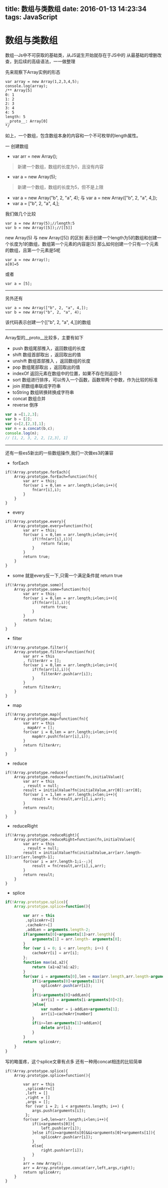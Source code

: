 title: 数组与类数组
date: 2016-01-13 14:23:34
tags: JavaScript
---

# 数组与类数组

数组--Js中不可获取的基础类，从JS诞生开始就存在于JS中的
从最基础的增删改查，到后续的高级语法，一一做整理

先来观察下Array实例的形态
```
var array = new Array(1,2,3,4,5);
console.log(array);
/** Array[5]
0: 1
1: 2
2: 3
3: 4
4: 5
length: 5
__proto__: Array[0]
*/
```
如上，一个数组，包含数组本身的内容和一个不可枚举的length属性。


一 创建数组
* var arr = new Array();
> 新建一个数组，数组的长度为0，且没有内容
* var a = new Array(5);
> 新建一个数组，数组的长度为5，但不是上限
* var a = new Array("b", 2, "a", 4); 与 var a = new Array(["b", 2, "a", 4,]);
* var a = ["b", 2, "a", 4,];

我们做几个比较
```
var a = new Array(5);//length:5
var b = new Array([5]);//[[5]]
```
new Array(5) 与 new Array([5]) 的区别
表示创建一个length为5的数组和创建一个长度为1的数组，数组第一个元素的内容是[5]
那么如何创建一个只有一个元素的数组，且第一个元素是5呢
```
var a = new Array();
a[0]=5
```
或者
```
var a = [5];
```
-------
另外还有
```
var a = new Array(["b", 2, "a", 4,]);
var b = new Array("b", 2, "a", 4);
```
该代码表示创建一个[["b", 2, "a", 4,]]的数组

-------
Array型的__proto__比较多，主要有如下
* push 数组尾部推入，返回数组的长度
* shift 数组首部取出 ，返回取出的值
* unshift 数组首部推入 ，返回数组的长度
* pop 数组尾部取出 ，返回取出的值
* indexOf 返回元素在数组中的位置，如果不存在则返回-1
* sort 数组进行排序，可以传入一个函数，函数带两个参数，作为比较的标准
* join 把数组串联成字符串
* toString 数组转换转换成字符串
* concat 数组合并
* reverse 倒序
``` js
var a =[1,2,3];
var b = [2];
var c=[2,[2,3],1];
var n = a.concat(b,c);
console.log(n);
// [1, 2, 3, 2, 2, [2,3], 1]
```

------
还有一些es5新出的一些数组操作,我们一次做es3的兼容
* forEach
```
if(!Array.prototype.forEach){
	Array.prototype.forEach=function(fn){
		var arr = this;
		for(var i = 0,len = arr.length;i<len;i++){
			fn(arr[i],i);
		}
	}
}
```
* every
```
if(!Array.prototype.every){
	Array.prototype.every=function(fn){
		var arr = this;
		for(var i = 0,len = arr.length;i<len;i++){
			if(!fn(arr[i],i)){
				return false;
			}
		}
		return true;
	}		
}
```
* some 就是every反一下,只需一个满足条件就 return true
```
if(!Array.prototype.some){
	Array.prototype.some=function(fn){
		var arr = this;
		for(var i = 0,len = arr.length;i<len;i++){
			if(fn(arr[i],i)){
				return true;
			}
		}
		return false;
	}		
}
```
* filter
```
if(!Array.prototype.filter){
	Array.prototype.filter=function(fn){
		var arr = this
		, filterArr = [];
		for(var i = 0,len = arr.length;i<len;i++){
			if(fn(arr[i],i)){
				filterArr.push(arr[i]);
			}
		}
		return filterArr;
	}		
}
```
* map
```
if(!Array.prototype.map){
	Array.prototype.map=function(fn){
		var arr = this
		, mapArr = [];
		for(var i = 0,len = arr.length;i<len;i++){
			mapArr.push(fn(arr[i],i));
		}
		return filterArr;
	}		
}
```

* reduce

```
if(!Array.prototype.reduce){
	Array.prototype.reduce=function(fn,initialValue){
		var arr = this
		, result = null;
		result = initialValue?fn(initialValue,arr[0]):arr[0];
		for(var i = 1,len = arr.length;i<len;i++){
			result = fn(result,arr[i],i,arr);
		}
		return result;
	}		
}
```
* reduceRight
```
if(!Array.prototype.reduceRight){
	Array.prototype.reduceRight=function(fn,initialValue){
		var arr = this
		, result = null;
		result = initialValue?fn(initialValue,arr[arr.length-1]):arr[arr.length-1];
		for(var i = arr.length-1;i--;){
			result = fn(result,arr[i],i,arr);
		}
		return result;
	}		
}
```
* splice
```js
if(!Array.prototype.splice){
	Array.prototype.splice=function(){

		var arr = this
		 ,spliceArr=[]
		 ,cacheArr=[]
		 ,addLen = arguments.length-2;
		if(arguments[0]+arguments[1]>arr.length){
			arguments[1] = arr.length- arguments[0];			
		} 
		for (var i = 0; i < arr.length; i++) {
			cacheArr[i] = arr[i];
		};
		function max(a1,a2){
			return (a1>a2?a1:a2);
		}
		for(var i = arguments[0],len = max(arr.length,arr.length-arguments[1]+addLen);i<len;i++){
			if(i<arguments[0]+arguments[1]){
				spliceArr.push(arr[i]);
			}
			if(i<arguments[0]+addLen){
				arr[i] = arguments[i-arguments[0]+2];
			}else{
				var number = i-addLen+arguments[1];
				arr[i]=cacheArr[number]
			}
			if(i>=len-arguments[1]+addLen){
				delete arr[i];
			}
		}
		return spliceArr;
	}		
}
```
写的略蛋疼，这个splice文章有点多
还有一种用concat相连的比较简单
```
if(!Array.prototype.splice){
	Array.prototype.splice=function(){

		var arr = this
		 ,spliceArr=[]
		 ,left = []
		 ,right = []
		 ,args = [];
		 for (var i = 2; i < arguments.length; i++) {
		 	args.push(arguments[i]);
		 };
		for(var i=0,len=arr.length;i<len;i++){
			if(i<arguments[0]){
				left.push(arr[i]);
			}else if(i>=arguments[0]&&i<arguments[0]+arguments[1]){
				spliceArr.push(arr[i]);
			}
			else{
				right.push(arr[i]);
			}
		}
		arr = new Array();
		arr = Array.prototype.concat(arr,left,args,right);
		return spliceArr;
	}		
}
```
